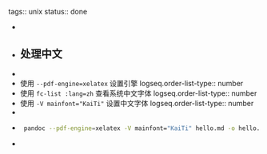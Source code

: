tags:: unix
status:: done

-
- ## 处理中文
-
- 使用 `--pdf-engine=xelatex` 设置引擎
  logseq.order-list-type:: number
- 使用 `fc-list :lang=zh` 查看系统中文字体
  logseq.order-list-type:: number
- 使用 `-V mainfont="KaiTi"` 设置中文字体
  logseq.order-list-type:: number
-
- ```bash
   pandoc --pdf-engine=xelatex -V mainfont="KaiTi" hello.md -o hello.pdf
  ```
-
